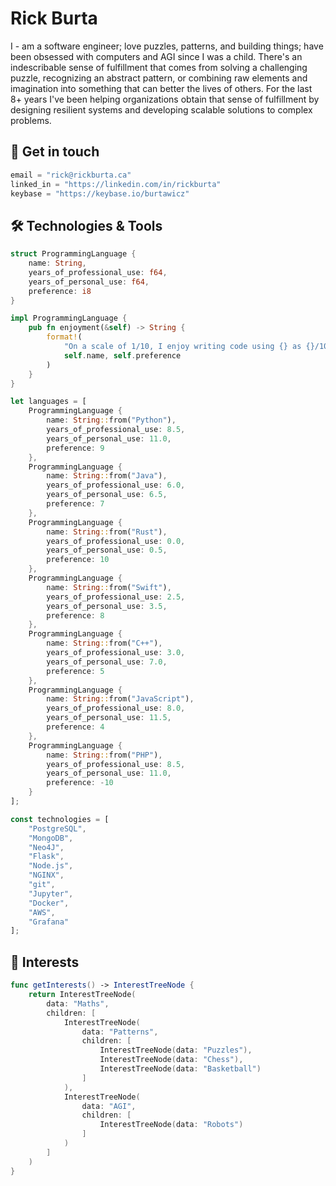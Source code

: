 # Rick Burta

I - am a software engineer; love puzzles, patterns, and building things; have been obsessed with computers and AGI since I was a child. There's an indescribable sense of fulfillment that comes from solving a challenging puzzle, recognizing an abstract pattern, or combining raw elements and imagination into something that can better the lives of others. For the last 8+ years I've been helping organizations obtain that sense of fulfillment by designing resilient systems and developing scalable solutions to complex problems. 

## :iphone: Get in touch
```python
email = "rick@rickburta.ca"
linked_in = "https://linkedin.com/in/rickburta"
keybase = "https://keybase.io/burtawicz"
```

## :hammer_and_wrench: Technologies & Tools
```rust
struct ProgrammingLanguage {
    name: String,
    years_of_professional_use: f64,
    years_of_personal_use: f64,
    preference: i8
}

impl ProgrammingLanguage {
    pub fn enjoyment(&self) -> String {
        format!(
            "On a scale of 1/10, I enjoy writing code using {} as {}/10.", 
            self.name, self.preference
        )
    }
}

let languages = [
    ProgrammingLanguage {
        name: String::from("Python"),
        years_of_professional_use: 8.5,
        years_of_personal_use: 11.0,
        preference: 9
    },
    ProgrammingLanguage {
        name: String::from("Java"),
        years_of_professional_use: 6.0,
        years_of_personal_use: 6.5,
        preference: 7
    },
    ProgrammingLanguage {
        name: String::from("Rust"),
        years_of_professional_use: 0.0,
        years_of_personal_use: 0.5,
        preference: 10
    },
    ProgrammingLanguage {
        name: String::from("Swift"),
        years_of_professional_use: 2.5,
        years_of_personal_use: 3.5,
        preference: 8
    },
    ProgrammingLanguage {
        name: String::from("C++"),
        years_of_professional_use: 3.0,
        years_of_personal_use: 7.0,
        preference: 5
    },
    ProgrammingLanguage {
        name: String::from("JavaScript"),
        years_of_professional_use: 8.0,
        years_of_personal_use: 11.5,
        preference: 4
    },
    ProgrammingLanguage {
        name: String::from("PHP"),
        years_of_professional_use: 8.5,
        years_of_personal_use: 11.0,
        preference: -10
    }
];
```

```javascript
const technologies = [
    "PostgreSQL",
    "MongoDB",
    "Neo4J",
    "Flask",
    "Node.js",
    "NGINX",
    "git",
    "Jupyter",
    "Docker",
    "AWS",
    "Grafana"
];
```

## :brain: Interests
```swift
func getInterests() -> InterestTreeNode {
    return InterestTreeNode(
        data: "Maths", 
        children: [
            InterestTreeNode(
                data: "Patterns",
                children: [
                    InterestTreeNode(data: "Puzzles"),
                    InterestTreeNode(data: "Chess"),
                    InterestTreeNode(data: "Basketball")
                ]
            ),
            InterestTreeNode(
                data: "AGI",
                children: [
                    InterestTreeNode(data: "Robots")
                ]
            )
        ]
    )
}
```
